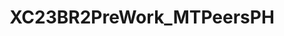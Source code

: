 ---
title: XC23BR2PreWork_MTPeersPH
redirect_to: https://docs.google.com/document/d/1jxaRszOEQjdtRcyvpR4SxOJzlk3iS7Cxe5-IcEcjPEs/edit?usp=sharing
redirect_from: 
  - /XC23BR2PreWork_MTPeersPH
  - /xc23br2prework_mtpeersph
---